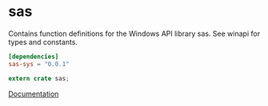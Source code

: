 # sas #
Contains function definitions for the Windows API library sas. See winapi for types and constants.

```toml
[dependencies]
sas-sys = "0.0.1"
```

```rust
extern crate sas;
```

[Documentation](https://retep998.github.io/doc/sas/)
